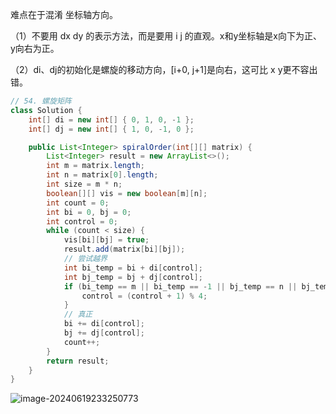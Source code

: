 难点在于混淆 坐标轴方向。

（1）不要用 dx dy 的表示方法，而是要用 i j 的直观。x和y坐标轴是x向下为正、y向右为正。

（2）di、dj的初始化是螺旋的移动方向，[i+0, j+1]是向右，这可比 x y更不容出错。

```java
// 54. 螺旋矩阵
class Solution {
    int[] di = new int[] { 0, 1, 0, -1 };
    int[] dj = new int[] { 1, 0, -1, 0 };

    public List<Integer> spiralOrder(int[][] matrix) {
        List<Integer> result = new ArrayList<>();
        int m = matrix.length;
        int n = matrix[0].length;
        int size = m * n;
        boolean[][] vis = new boolean[m][n];
        int count = 0;
        int bi = 0, bj = 0;
        int control = 0;
        while (count < size) {
            vis[bi][bj] = true;
            result.add(matrix[bi][bj]);
            // 尝试越界
            int bi_temp = bi + di[control];
            int bj_temp = bj + dj[control];
            if (bi_temp == m || bi_temp == -1 || bj_temp == n || bj_temp == -1 || vis[bi_temp][bj_temp] == true) {
                control = (control + 1) % 4;
            }
            // 真正
            bi += di[control];
            bj += dj[control];
            count++;
        }
        return result;
    }
}
```

![image-20240619233250773](https://cdn.jsdelivr.net/gh/sword4869/pic1@main/images/202406192332817.png)